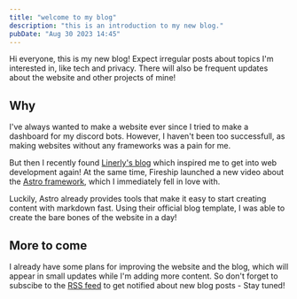 ```yaml
---
title: "welcome to my blog"
description: "this is an introduction to my new blog."
pubDate: "Aug 30 2023 14:45"
---
```


Hi everyone, this is my new blog! Expect irregular posts about topics I'm interested in, like tech
and privacy. There will also be frequent updates about the website and other projects of mine!

## Why

I've always wanted to make a website ever since I tried to make a dashboard for my discord bots.
However, I haven't been too successfull, as making websites without any frameworks was a pain for
me.

But then I recently found [Linerly's blog](https://linerly.xyz/en/blog) which inspired me to get
into web development again! At the same time, Fireship launched a new video about the
[Astro framework](https://astro.build), which I immediately fell in love with.

Luckily, Astro already provides tools that make it easy to start creating content with markdown
fast. Using their official blog template, I was able to create the bare bones of the website in a
day!

## More to come

I already have some plans for improving the website and the blog, which will appear in small updates
while I'm adding more content. So don't forget to subscibe to the [RSS feed](../rss.xml) to get
notified about new blog posts - Stay tuned!
